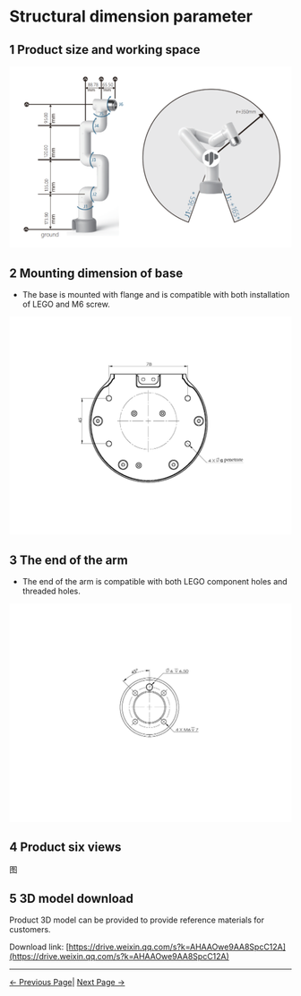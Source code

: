# Structural dimension parameter

## 1 Product size and working space

![图](../../resources/8-FilesDownload/2-serialproduct/320work.png)

## 2 Mounting dimension of base

* The base is mounted with flange and is compatible with both installation of LEGO and M6 screw.

![底座尺寸](../../resources/8-FilesDownload/2-serialproduct/底座尺寸.jpg)

## 3 The end of the arm

- The end of the arm is compatible with both LEGO component holes and threaded holes.

![image-20220507161207116](../../resources/8-FilesDownload/2-serialproduct/image-20220507161207116.png)

## 4 Product six views

图

## 5 3D model download

Product 3D model can be provided to provide reference materials for customers.

Download link: [https://drive.weixin.qq.com/s?k=AHAAOwe9AA8SpcC12A](https://drive.weixin.qq.com/s?k=AHAAOwe9AA8SpcC12A)

---

[← Previous Page](../2.2_320_PI_product/2.2.2-ControlCoreParameter.md)| [Next Page →](../2.2_320_PI_product/2.2.4-ElectricalCharacteristicParameter.md)